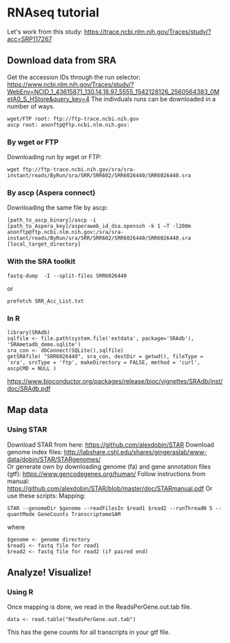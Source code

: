 # RNAseq tutorial

Let's work from this study:
https://trace.ncbi.nlm.nih.gov/Traces/study/?acc=SRP117267


## Download data from SRA
Get the accession IDs through the run selector: 
https://www.ncbi.nlm.nih.gov/Traces/study/?WebEnv=NCID_1_43615871_130.14.18.97_5555_1542128126_2560564383_0MetA0_S_HStore&query_key=4
The indivduals runs can be downloaded in a number of ways.
```
wget/FTP root: ftp://ftp-trace.ncbi.nih.gov
ascp root: anonftp@ftp.ncbi.nlm.nih.gov:
```

### By wget or FTP
Downloading run by wget or FTP:
```
wget ftp://ftp-trace.ncbi.nih.gov/sra/sra-instant/reads/ByRun/sra/SRR/SRR602/SRR6026440/SRR6026440.sra
```
### By ascp (Aspera connect) 
Downloading the same file by ascp:
```
[path_to_ascp_binary]/ascp -i [path_to_Aspera_key]/asperaweb_id_dsa.openssh -k 1 –T -l200m anonftp@ftp.ncbi.nlm.nih.gov:/sra/sra-instant/reads/ByRun/sra/SRR/SRR602/SRR6026440/SRR6026440.sra [local_target_directory]
```
### With the SRA toolkit 
```
fastq-dump  -I --split-files SRR6026440
```
or 
```
prefetch SRR_Acc_List.txt
```
### In R 
```
library(SRAdb) 
sqlfile <- file.path(system.file('extdata', package='SRAdb'), 'SRAmetadb_demo.sqlite')
sra_con <- dbConnect(SQLite(),sqlfile)
getSRAfile( "SRR6026440", sra_con, destDir = getwd(), fileType = 'sra', srcType = 'ftp', makeDirectory = FALSE, method = 'curl', ascpCMD = NULL )
```
https://www.bioconductor.org/packages/release/bioc/vignettes/SRAdb/inst/doc/SRAdb.pdf


## Map data
### Using STAR 
Download STAR from here: https://github.com/alexdobin/STAR 
Download genome index files: http://labshare.cshl.edu/shares/gingeraslab/www-data/dobin/STAR/STARgenomes/   
Or generate own by downloading genome (fa) and gene annotation files (gtf): https://www.gencodegenes.org/human/
Follow instructions from manual: https://github.com/alexdobin/STAR/blob/master/doc/STARmanual.pdf 
Or use these scripts:
Mapping:
```
STAR --genomeDir $genome --readFilesIn $read1 $read2 --runThreadN 5 --quantMode GeneCounts TranscriptomeSAM
```
where
```
$genome <- genome directory 
$read1 <- fastq file for read1  
$read2 <- fastq file for read2 (if paired end)
```

## Analyze! Visualize! 
### Using R 
Once mapping is done, we read in the ReadsPerGene.out.tab file. 
```
data <- read.table("ReadsPerGene.out.tab")
```
This has the gene counts for all transcripts in your gtf file. 

